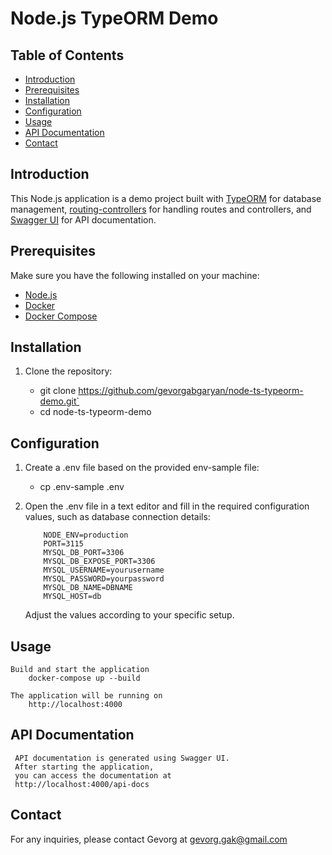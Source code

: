 # Node.js TypeORM Demo

## Table of Contents

- [Introduction](#introduction)
- [Prerequisites](#prerequisites)
- [Installation](#installation)
- [Configuration](#configuration)
- [Usage](#usage)
- [API Documentation](#api-documentation)
- [Contact](#contact)

## Introduction

This Node.js application is a demo project built with [TypeORM](https://typeorm.io/) for database management, [routing-controllers](https://github.com/typestack/routing-controllers) for handling routes and controllers, and [Swagger UI](https://swagger.io/tools/swagger-ui/) for API documentation.

## Prerequisites

Make sure you have the following installed on your machine:

- [Node.js](https://nodejs.org/)
- [Docker](https://www.docker.com/)
- [Docker Compose](https://docs.docker.com/compose/)

## Installation

1. Clone the repository:

    - git clone https://github.com/gevorgabgaryan/node-ts-typeorm-demo.git`
    - cd node-ts-typeorm-demo

## Configuration

 1. Create a .env file based on the provided env-sample file:

    - cp .env-sample .env

 2. Open the .env file in a text editor and fill
    in the required configuration values,
    such as database connection details:
    ```
        NODE_ENV=production
        PORT=3115
        MYSQL_DB_PORT=3306
        MYSQL_DB_EXPOSE_PORT=3306
        MYSQL_USERNAME=yourusername
        MYSQL_PASSWORD=yourpassword
        MYSQL_DB_NAME=DBNAME
        MYSQL_HOST=db
    ```
    Adjust the values according to your specific setup.

## Usage

    Build and start the application
        docker-compose up --build

    The application will be running on
        http://localhost:4000

## API Documentation


     API documentation is generated using Swagger UI.
     After starting the application,
     you can access the documentation at
     http://localhost:4000/api-docs

## Contact
   For any inquiries, please contact Gevorg
   at gevorg.gak@gmail.com